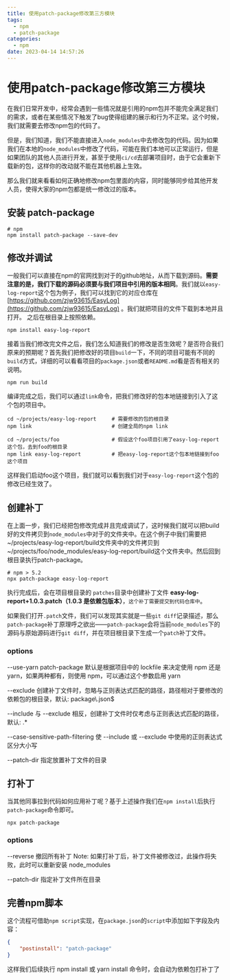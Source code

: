 ```yaml
---
title: 使用patch-package修改第三方模块
tags:
  - npm
  - patch-package
categories:
  - npm
date: 2023-04-14 14:57:26
---
```


# 使用patch-package修改第三方模块

在我们日常开发中，经常会遇到一些情况就是引用的npm包并不能完全满足我们的需求，或者在某些情况下触发了bug使得组建的展示和行为不正常。这个时候，我们就需要去修改npm包的代码了。

但是，我们知道，我们不能直接进入`node_modules`中去修改包的代码。因为如果我们在本地的`node_modules`中修改了代码，可能在我们本地可以正常运行，但是如果团队的其他人员进行开发，甚至于使用`ci/cd`去部署项目时，由于它会重新下载新的包，这样你的改动就不能在其他机器上生效。

那么我们就来看看如何正确地修改npm包里面的内容，同时能够同步给其他开发人员，使得大家的npm包都是统一修改过的版本。

## 安装 patch-package
```shell
# npm
npm install patch-package --save-dev
```

## 修改并调试

一般我们可以直接在npm的官网找到对于的github地址，从而下载到源码。**需要注意的是，我们下载的源码必须要与我们项目中引用的版本相同**。我们就以`easy-log-report`这个包为例子，我们可以找到它的对应仓库在 [https://github.com/zjw93615/EasyLog](https://github.com/zjw93615/EasyLog) 。我们就把项目的文件下载到本地并且打开。 之后在根目录上按照依赖。

```shell
npm install easy-log-report
```

接着当我们修改完文件之后，我们怎么知道我们的修改是否生效呢？是否符合我们原来的预期呢？首先我们把修改好的项目`build`一下，不同的项目可能有不同的`build`方式，详细的可以看看项目的`package.json`或者`README.md`看是否有相关的说明。

```shell
npm run build
```

编译完成之后，我们可以通过`link`命令，把我们修改好的包本地链接到引入了这个包的项目中。

```shell
cd ~/projects/easy-log-report     # 需要修改的包的根目录
npm link                          # 创建全局的npm link

cd ~/projects/foo                 # 假设这个foo项目引用了easy-log-report这个包，去到foo的根目录
npm link easy-log-report          # 把easy-log-report这个包本地链接到foo这个项目
```

这样我们启动foo这个项目，我们就可以看到我们对于`easy-log-report`这个包的修改已经生效了。

## 创建补丁

在上面一步，我们已经把包修改完成并且完成调试了，这时候我们就可以把build好的文件拷贝到`node_modules`中对于的文件夹中。在这个例子中我们需要把~/projects/easy-log-report/build文件夹中的文件拷贝到~/projects/foo/node_modules/easy-log-report/build这个文件夹中。然后回到根目录执行patch-package。

```shell
# npm > 5.2
npx patch-package easy-log-report
```
执行完成后，会在项目根目录的 `patches`目录中创建补丁文件 **easy-log-report+1.0.3.patch（1.0.3 是依赖包版本）**，`这个补丁需要提交到代码仓库中`。

如果我们打开`.patch`文件，我们可以发现其实就是一些`git diff`记录描述，那么`patch-package`补丁原理呼之欲出——`patch-package`会将当前`node_modules`下的源码与原始源码进行`git diff`，并在项目根目录下生成一个`patch`补丁文件。

### options
--use-yarn
patch-package 默认是根据项目中的 lockfile 来决定使用 npm 还是 yarn，如果两种都有，则使用 npm，可以通过这个参数启用 yarn

--exclude <regexp>
创建补丁文件时，忽略与正则表达式匹配的路径，路径相对于要修改的依赖包的根目录，默认: package\\.json$

--include <regexp>
与 --exclude <regexp> 相反，创建补丁文件时仅考虑与正则表达式匹配的路径，默认: .*

--case-sensitive-path-filtering
使 --include 或 --exclude 中使用的正则表达式区分大小写

--patch-dir
指定放置补丁文件的目录

## 打补丁

当其他同事拉到代码如何应用补丁呢？基于上述操作我们在`npm install`后执行`patch-package`命令即可。
```shell
npx patch-package
```

### options
--reverse
撤回所有补丁
Note: 如果打补丁后，补丁文件被修改过，此操作将失败，此时可以重新安装 node_modules

--patch-dir
指定补丁文件所在目录

## 完善npm脚本
这个流程可借助`npm script`实现，在`package.json`的`script`中添加如下字段及内容：
```json
{
    "postinstall": "patch-package"
}
```

这样我们后续执行 npm install 或 yarn install 命令时，会自动为依赖包打补丁了

